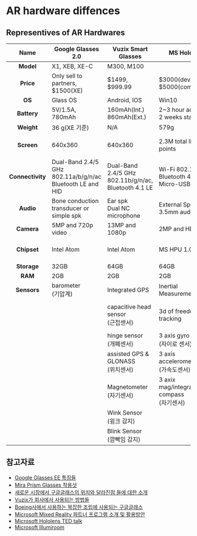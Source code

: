 AR hardware diffences
=====================


## Representives of AR Hardwares
|Name|Google Glasses 2.0|Vuzix Smart Glasses|MS Hololens|Mira Prism|
|:---:|---|---|---|---|
|**Model**	|	X1, XEB, XE-C	|	M300, M100|||
|**Price**	|	Only sell to partners, $1500(XE)| $1499, $999.99	|	$3000(dev), $5000(commercial) | $99|
|**OS** | Glass OS | Android, IOS	|	Win10 | IOS|
|**Battery**	|	5V/1.5A, 780mAh	|	160mAh(Int.)<br/>860mAh(Ext.)	|	2~3 hour active use<br/>2 weeks standby | only IPhone|
|**Weight**	|	36 g(XE 기준)	| N/A |	579g | only IPhone|
|**Screen**	|	640x360	|	640x360	|	2.3M total light points | Fishbowl shape<br/>1334x750|
|**Connectivity**	|	 Dual-Band 2.4/5 GHz 802.11a/b/g/n/ac<br/> Bluetooth LE and HID	|	Dual-Band 2.4/5 GHz 802.11b/g/n/ac, Bluetooth 4.1 LE	|	Wi-Fi 802.11ac, Bluetooth 4.1 LE, Micro-USB 2.0 | Bluetooth 4.1|
|**Audio**	| Bone conduction transducer or simple spk |	Ear spk<br/>Dual NC microphone	|	External Spk<br/>3.5mm audio | Only IPhone|
|**Camera**	|	5MP and 720p video	|	13MP and 1080p	|	2MP and HD video | Only in IPhone|
|**Chipset**	|	Intel Atom	|	Intel Atom	|	MS HPU 1.0 | Mediatek MT7623A Quad Core|
|**Storage**	|	32GB	|	64GB	|	64GB| Only in IPhone|
|**RAM**	|	2GB	|	2GB	|	2GB| Only in IPhone|
|**Sensors**	|	barometer<br/>(기압계)	|	Integrated GPS	|	Inertial Measurement Unit | Only in IPhone|
|||	capacitive head sensor<br/>(근접센서)	|	3d of freedom head tracking	|	4 x environment understanding cameras|
|||	hinge sensor<br/>(개폐센서)	|	3 axis gyro<br/>(자이로 센서)	|	mixed reality capture|
|||	assisted GPS & GLONASS<br/>(위치센서)	|	3 axis accelerometer<br/>(가속도센서)	|	4 x microphones|
|||	Magnetometer<br/>(자기센서)	|	3 axix mag/integrated compass<br/>(자기센서)	|	ambient light sensor|
|||	Wink Sensor<br/>(윙크 감지)	|||
|||	Blink Sensor<br/>(깜빡임 감지)	||||


## 참고자료
+ [Google Glasses EE 특징들](https://9to5google.com/2017/07/24/google-glass-enterprise-edition-specs/)
+ [Mira Prism Glasses 착용샷](https://www.cnet.com/pictures/mira-prism-iphone-ar-headset-photos/20/)
+ [새로운 시장에서 구글글래스의 위치와 달라진점 들에 대한 소개](https://www.youtube.com/watch?v=hOQG5S6_fwM)
+ [Vuzix가 회사에서 사용되는 방법들](https://www.youtube.com/watch?v=wPfwt118T6o)
+ [Boeing사에서 사용하는 복잡한 조립에 사용되는 구글글래스](https://www.youtube.com/watch?v=qTblKJjTadQ)
+ [Microsoft Mixed Reality 파트너 프로그램 소개 및 활용방안](https://www.youtube.com/watch?v=p6pB5Io5MEA)
+ [Microsoft Hololens TED talk](https://www.youtube.com/watch?v=1cQbMP3I5Sk)
+ [Microsoft Illumiroom](https://www.youtube.com/watch?v=8rSywAuDb2E)
